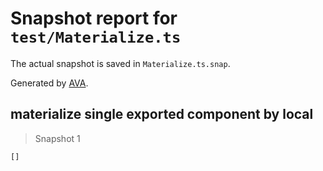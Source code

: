 # Snapshot report for `test/Materialize.ts`

The actual snapshot is saved in `Materialize.ts.snap`.

Generated by [AVA](https://avajs.dev).

## materialize single exported component by local

> Snapshot 1

    []
